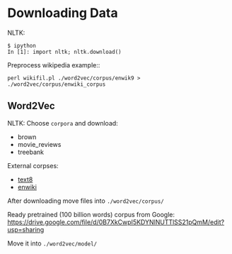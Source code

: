 # Downloading Data

NLTK:
```
$ ipython
In [1]: import nltk; nltk.download()
```

Preprocess wikipedia example::
```
perl wikifil.pl ./word2vec/corpus/enwik9 > ./word2vec/corpus/enwiki_corpus
```

## Word2Vec
NLTK:
Choose `corpora` and download:
* brown
* movie_reviews
* treebank

External corpses:
* [text8](http://mattmahoney.net/dc/text8.zip)
* [enwiki](https://code.google.com/p/word2vec/#Where_to_obtain_the_training_data)

After downloading move files into `./word2vec/corpus/`

Ready pretrained (100 billion words) corpus from Google:
https://drive.google.com/file/d/0B7XkCwpI5KDYNlNUTTlSS21pQmM/edit?usp=sharing

Move it into `./word2vec/model/`
